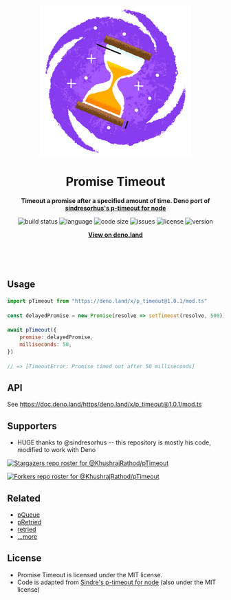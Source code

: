 <div align="center">
    <img src="assets/logo.svg" width="350" height="350" alt="People standing in Timeout illustration">
    <h1>Promise Timeout</h1>
    <p>
        <b>Timeout a promise after a specified amount of time. Deno port of <a href="https://github.com/sindresorhus/p-timeout">sindresorhus's p-timeout for node</a></b>
    </p>
    <p>
        <img alt="build status" src="https://img.shields.io/github/workflow/status/KhushrajRathod/pTimeout/Deno?label=checks" >
        <img alt="language" src="https://img.shields.io/github/languages/top/KhushrajRathod/pTimeout" >
        <img alt="code size" src="https://img.shields.io/github/languages/code-size/KhushrajRathod/pTimeout">
        <img alt="issues" src="https://img.shields.io/github/issues/KhushrajRathod/pTimeout" >
        <img alt="license" src="https://img.shields.io/github/license/KhushrajRathod/pTimeout">
        <img alt="version" src="https://img.shields.io/github/v/release/KhushrajRathod/pTimeout">
    </p>
    <p>
        <b><a href="https://deno.land/x/p_timeout">View on deno.land</a></b>
    </p>
    <br>
    <br>
    <br>
</div>

## Usage

```js
import pTimeout from "https://deno.land/x/p_timeout@1.0.1/mod.ts"

const delayedPromise = new Promise(resolve => setTimeout(resolve, 500))

await pTimeout({
    promise: delayedPromise,
    milliseconds: 50,
})

// => [TimeoutError: Promise timed out after 50 milliseconds]
```

## API

See https://doc.deno.land/https/deno.land/x/p_timeout@1.0.1/mod.ts

## Supporters

- HUGE thanks to @sindresorhus -- this repository is mostly his code, modified to work with Deno

[![Stargazers repo roster for @KhushrajRathod/pTimeout](https://reporoster.com/stars/KhushrajRathod/pTimeout)](https://github.com/KhushrajRathod/pTimeout/stargazers)

[![Forkers repo roster for @KhushrajRathod/pTimeout](https://reporoster.com/forks/KhushrajRathod/pTimeout)](https://github.com/KhushrajRathod/pTimeout/network/members)

## Related

- [pQueue](https://github.com/KhushrajRathod/pQueue)
- [pRetried](https://github.com/KhushrajRathod/pRetried)
- [retried](https://github.com/KhushrajRathod/retried)
- [...more](https://github.com/KhushrajRathod/denoModules)

## License

- Promise Timeout is licensed under the MIT license.
- Code is adapted from [Sindre's p-timeout for node](https://github.com/sindresorhus/p-timeout) (also under the MIT license)
